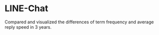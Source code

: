 # LINE-Chat
Compared and visualized the differences of term frequency and average reply speed in 3 years.
